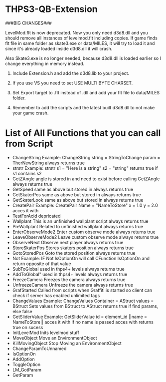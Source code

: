 # THPS3-QB-Extension


###BIG CHANGES###

LevelMod.flt is now deprecated. Now you only need d3d8.dll and you should remove all instances of levelmod.flt including copies. If game finds flt file in same folder as skate3.exe or data/MILES, it will try to load it and since it's already loaded inside d3d8.dll it will crash.

Also Skate3.exe is no longer needed, because d3d8.dll is loaded earlier so I change everything in memory instead.

1. Include Extension.h and add the d3d8.lib to your project.

2. If you use VS you need to set USE MULTI BYTE CHARSET.

3. Set Export target to .flt instead of .dll and add your flt file to data/MILES folder.

4. Remember to add the scripts and the latest built d3d8.dll to not make your game crash.




# List of All Functions that you can call from Script

* ChangeString Example: ChangeString string = StringToChange param = TherNewString always returns true
*	strstr Example: strstr s1 = "Here is a string" s2 = "string" returns true if s1 contains s2
*	GetZAngle angle is stored in <angle> and <angle> need to exist before calling GetZAngle always returns true
*	GetSpeed same as above but stored in <speed> always returns true
* GetSkaterPos same as above but stored in <pos> always returns true
* GetSkaterLook same as above but stored in <pos> always returns true
* CreatePair Example: CreatePair Name = "NameToStore" x = 1.0 y = 2.0 acces it with <NameToStore>
* TestForAcid depricated
*	Wallplant This is an unfinished wallplant script always returns true
* PreWallplant Related to unfinished wallplant always returns true
* EnterObserveMode2 Enter custom observe mode always returns true
* LeaveObserveMode2 Leave custom observe mode always returns true
* ObserveNext Observe next player always returns true
* StoreSkaterPos Stores skaters position always returns true
* GotoStoredPos Goto the stored position always returns true
* Not Example: IF Not IsOptionOn will call CFunction IsOptionOn and return opposite of that value
* SubToGlobal used in thps4+ levels always returns true
* AddToGlobal" used in thps4+ levels always returns true
* FreezeCamera Freezes the camera always returns true
* UnfreezeCamera Unfreeze the camera always returns true
* GrafStarted Called from scripts when Graffiti is started so client can check if server has enabled unlimited tags
* ChangeValues Example: ChangeValues Container = AStruct values = BStruct Sets values from BStruct to AStruct returns true if find params, else false
* GetSliderValue Example: GetSliderValue id = element_id ||name = NameToStore|| acces it with <NameToStore> if no name is passed acces with <value> returns true on sucess
* InitLevelMod Inits levelmod stuff
* MoveObject Move an EnvironmentObject
* KillMovingObject Stop Moving an EnvironmentObject
* ChangeParamToUnnamed
* IsOptionOn
* AddOption
* ToggleOption
* LM_GotParam
* GetParam
